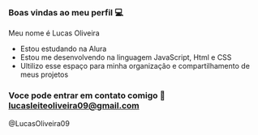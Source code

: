 ### Boas vindas ao meu perfil 💻

Meu nome é Lucas Oliveira

- Estou estudando na Alura
- Estou me desenvolvendo na linguagem JavaScript, Html e CSS
- Ultilizo esse espaço para minha organização e compartilhamento de meus projetos

### Voce pode entrar em contato comigo 📧 lucasleiteoliveira09@gmail.com

@LucasOliveira09 
